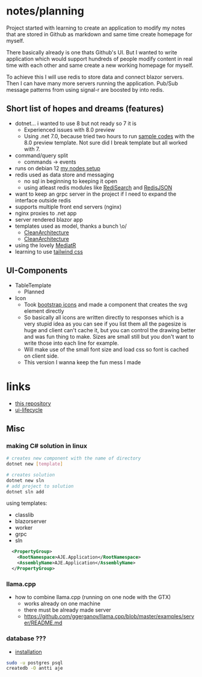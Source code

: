 # notes/planning
Project started with learning to create an application to modify my notes that are
stored in Github as markdown and same time create homepage for myself.

There basically already is one thats Github's UI. But I wanted to write application
which would support hundreds of people modify content in real time with each other
and same create a new working homepage for myself.

To achieve this I will use redis to store data and connect blazor servers. Then I can have
many more servers running the application. Pub/Sub message patterns from using signal-r are
boosted by into redis.

## Short list of hopes and dreams (features)
- dotnet... i wanted to use 8 but not ready so 7 it is
	- Experienced issues with 8.0 preview
	- Using .net 7.0, because tried two hours to run [sample codes](https://github.com/dotnet/blazor-samples.git)
	with the 8.0 preview template. Not sure did I break template but all worked with 7.
- command/query split
	- commands -> events
- runs on debian 12 [my nodes setup](https://github.com/anttieskola/setup)
- redis used as data store and messaging
	- no sql in beginning to keeping it open
	- using atleast redis modules like [RediSearch](https://github.com/RediSearch/RediSearch) and [RedisJSON](https://github.com/RedisJSON/RedisJSON)
- want to keep an grpc server in the project if I need to expand the interface outside redis
- supports multiple front end servers (nginx)
- nginx proxies to .net app
- server rendered blazor app
- templates used as model, thanks a bunch \o/
	- [CleanArchitecture](https://github.com/ardalis/CleanArchitecture)
	- [CleanArchitecture](https://github.com/jasontaylordev/CleanArchitecture)
- using the lovely [MediatR](https://github.com/jbogard/MediatR)
- learning to use [tailwind css](https://github.com/tailwindlabs/tailwindcss)


## UI-Components
- TableTemplate
	- Planned
- Icon
	- Took [bootstrap icons](https://github.com/twbs/icons) and made a component that creates the svg element directly
	- So basically all icons are written directly to responses which is a very
      stupid idea as you can see if you list them all the pagesize is huge and
	  client can't cache it, but you can control the drawing better and was fun
	  thing to make. Sizes are small still but you don't want to write those into
	  each line for example.
	- Will make use of the small font size and load css so font is cached on client side.
	- This version I wanna keep the fun mess I made
		 
#  links
- [this repository](https://github.com/anttieskola/aje)
- [ui-lifecycle](https://learn.microsoft.com/en-us/aspnet/core/blazor/components/lifecycle?view=aspnetcore-7.0)

## Misc
### making C# solution in linux

```bash
# creates new component with the name of directory
dotnet new [template]

# creates solution
dotnet new sln
# add project to solution
dotnet sln add
```

using templates:
- classlib
- blazorserver
- worker
- grpc
- sln

```xml
  <PropertyGroup>
    <RootNamespace>AJE.Application</RootNamespace>
    <AssemblyName>AJE.Application</AssemblyName>
  </PropertyGroup>
```


### llama.cpp
- how to combine llama.cpp (running on one node with the GTX)
	- works already on one machine
	- there must be already made server
	- https://github.com/ggerganov/llama.cpp/blob/master/examples/server/README.md

### database ???
- [installation](https://wiki.debian.org/PostgreSql)

```bash
sudo -u postgres psql
createdb -O antti aje
```